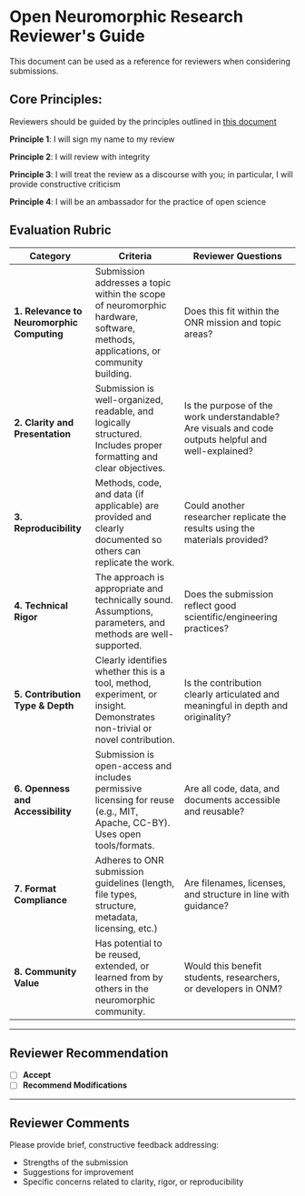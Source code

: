 # Open Neuromorphic Research Reviewer's Guide
This document can be used as a reference for reviewers when considering submissions.

## Core Principles:
Reviewers should be guided by the principles outlined in [this document](https://pmc.ncbi.nlm.nih.gov/articles/PMC4304228)

**Principle 1**: I will sign my name to my review

**Principle 2**: I will review with integrity

**Principle 3**: I will treat the review as a discourse with you; in particular, I will provide constructive criticism

**Principle 4**: I will be an ambassador for the practice of open science


## Evaluation Rubric

| **Category** | **Criteria** | **Reviewer Questions** |
|--------------|-------------|---------------------|
| **1. Relevance to Neuromorphic Computing** | Submission addresses a topic within the scope of neuromorphic hardware, software, methods, applications, or community building. | Does this fit within the ONR mission and topic areas? |
| **2. Clarity and Presentation** | Submission is well-organized, readable, and logically structured. Includes proper formatting and clear objectives. | Is the purpose of the work understandable? Are visuals and code outputs helpful and well-explained? |
| **3. Reproducibility** | Methods, code, and data (if applicable) are provided and clearly documented so others can replicate the work. | Could another researcher replicate the results using the materials provided? |
| **4. Technical Rigor** | The approach is appropriate and technically sound. Assumptions, parameters, and methods are well-supported. | Does the submission reflect good scientific/engineering practices? |
| **5. Contribution Type & Depth** | Clearly identifies whether this is a tool, method, experiment, or insight. Demonstrates non-trivial or novel contribution. | Is the contribution clearly articulated and meaningful in depth and originality? |
| **6. Openness and Accessibility** | Submission is open-access and includes permissive licensing for reuse (e.g., MIT, Apache, CC-BY). Uses open tools/formats. | Are all code, data, and documents accessible and reusable? |
| **7. Format Compliance** | Adheres to ONR submission guidelines (length, file types, structure, metadata, licensing, etc.) | Are filenames, licenses, and structure in line with guidance? |
| **8. Community Value** | Has potential to be reused, extended, or learned from by others in the neuromorphic community. | Would this benefit students, researchers, or developers in ONM? |

---


## Reviewer Recommendation

- [ ] **Accept**
- [ ] **Recommend Modifications**

---

## Reviewer Comments

Please provide brief, constructive feedback addressing:
- Strengths of the submission
- Suggestions for improvement
- Specific concerns related to clarity, rigor, or reproducibility


